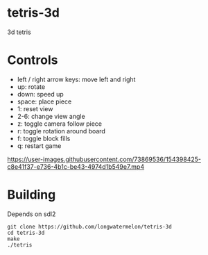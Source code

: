 # tetris-3d
3d tetris

# Controls
* left / right arrow keys: move left and right
* up: rotate
* down: speed up
* space: place piece
* 1: reset view
* 2-6: change view angle
* z: toggle camera follow piece
* r: toggle rotation around board
* f: toggle block fills
* q: restart game

https://user-images.githubusercontent.com/73869536/154398425-c8e41f37-e736-4b1c-be43-4974d1b549e7.mp4

# Building

Depends on sdl2

```
git clone https://github.com/longwatermelon/tetris-3d
cd tetris-3d
make
./tetris
```
